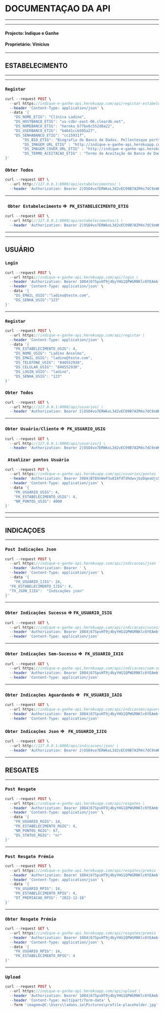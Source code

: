 # DOCUMENTAÇAO DA API
---
---

#### Projecto: Indique e Ganhe
#### Proprietário: Vinícius
---

## ESTABELECIMENTO
---
---

### ` Registar `

``` php
curl --request POST \
  --url https://indique-e-ganhe-api.herokuapp.com/api/registar-estabelecimento \
  --header 'Content-Type: application/json' \
  --data '{
    "DS_NOME_ETIG": "Clíníca Ladino",
    "DS_HOSTBANCO_ETIG": "us-cdbr-east-06.cleardb.net",
    "DS_NOMEBANCO_ETIG": "heroku_b77be8c552d0a22",
    "DS_USERBANCO_ETIG": "b4641ccb595a27",
    "DS_SENHABANCO_ETIG": "cc15931f",
		"DS_BIO_ETIG": "Biografia do Banco de Dados. Pellentesque porttitor, velit lacinia egestas auctor, diam eros tempus arcu, nec vulputate augue magna vel risus. Cras non magna vel ante adipiscing rhoncus. Vivamus a mi. Morbi neque. Aliquam erat volutpat. Integer ultrices lobortis erllamcorper fringilla eros",
		"DS_IMAGEM_URL_ETIG" : "http://indique-e-ganhe-api.herokuapp.com/imagens/profile-placeholder.jpg",
		"DS_IMAGEM_COVER_URL_ETIG" : "http://indique-e-ganhe-api.herokuapp.com/imagens/bg.jpg",
		"DS_TERMO_ACEITACAO_ETIG" : "Termo de Aceitação do Banco de Dados. Pellentesque porttitor, velit lacinia egestas auctor, diam eros tempus arcu, nec vulputate augue magna vel risus. Cras non magna vel ante adipiscing rhoncus. Vivamus a mi. Morbi neque. Aliquam erat volutpat. Integer ultrices lobortis eros. Pellentesque habitant morbi tristique senectus et netus et malesuada fames ac turpis egestas. Proin semper, ante vitae sollicitudin posuere, metus quam iaculis nibh, vitae scelerisque nunc massa eget pede. Sed velit urna, interdum vel, ultricies vel, faucibus at, quam. Donec elit est."
}'
```

### ` Obter Todos `

``` php
curl --request GET \
  --url http://127.0.0.1:8000/api/estabelecimentos/ \
  --header 'Authorization: Bearer 2|OSO4vo7ERWkoL3d2vEC09B7AIM4s7dC9sWKlk3eH'
```
---

### ` Obter Estabelecimento` =>  ` PK_ESTABELECIMENTO_ETIG `

``` php
curl --request GET \
  --url http://127.0.0.1:8000/api/estabelecimentos/1 \
  --header 'Authorization: Bearer 2|OSO4vo7ERWkoL3d2vEC09B7AIM4s7dC9sWKlk3eH'
```
---
---
## USUÁRIO
### ` Login `

``` php
curl --request POST \
  --url https://indique-e-ganhe-api.herokuapp.com/api/login \
  --header 'Authorization: Bearer 1084|67SpsHT9j4byYHG1QPWGRNKlc6YEAmbfY1V8ZfN4' \
  --header 'Content-Type: application/json' \
  --data '{
	"DS_EMAIL_USIG":"ladino@teste.com",
	"DS_SENHA_USIG":"123"
}'

```
---
### ` Registar `

``` php
curl --request POST \
  --url https://indique-e-ganhe-api.herokuapp.com/api/registar \
  --header 'Content-Type: application/json' \
  --data '{
    "FK_ESTABELECIMENTO_USIG": 4,
    "DS_NOME_USIG": "Ladino Anselmo",
    "DS_EMAIL_USIG": "ladino@teste.com",
    "DS_TELEFONE_USIG": "840552930",
    "DS_CELULAR_USIG": "840552930",
    "DS_LOGIN_USIG": "ladino",
    "DS_SENHA_USIG": "123"
}'
```

### ` Obter Todos `

``` php
curl --request GET \
  --url http://127.0.0.1:8000/api/usuarios/ \
  --header 'Authorization: Bearer 2|OSO4vo7ERWkoL3d2vEC09B7AIM4s7dC9sWKlk3eH'

```
---

### ` Obter Usuário/Cliente ` =>  ` PK_USUARIO_USIG `

``` php
curl --request GET \
  --url http://127.0.0.1:8000/api/usuarios/1 \
  --header 'Authorization: Bearer 2|OSO4vo7ERWkoL3d2vEC09B7AIM4s7dC9sWKlk3eH'

```

### ` Atualizar pontos Usuário`

``` php
curl --request PUT \
  --url https://indique-e-ganhe-api.herokuapp.com/api/usuarios/pontos \
  --header 'Authorization: Bearer 3984|BT8XnWeP3u8I8fdTdhUwvjbzDqeaUjs5toNDRg8I' \
  --header 'Content-Type: application/json' \
  --data '{
	"PK_USUARIO_USIG": 4,
	"FK_ESTABELECIMENTO_USIG": 4,
	"NR_PONTOS_USIG": 4000
}'

```
---
---
## INDICAÇOES
---

### ` Post Indicações Json `

``` php
curl --request POST \
  --url https://indique-e-ganhe-api.herokuapp.com/api/indicacoes/json \
  --header 'Authorization: Bearer ' \
  --header 'Content-Type: application/json' \
  --data '{ 
	"FK_USUARIO_IJIG": 24,
  "FK_ESTABELECIMENTO_IJIG": 4,
  "TX_JSON_IJIG":  "Indicações json"
}'

```

---
### ` Obter Indicações Sucesso ` => ` FK_USUARIO_ISIG `
``` php
curl --request GET \
  --url https://indique-e-ganhe-api.herokuapp.com/api/indicacoes/sucesso/14 \
  --header 'Authorization: Bearer 1084|67SpsHT9j4byYHG1QPWGRNKlc6YEAmbfY1V8ZfN4' \
  --header 'Content-Type: application/json'
```

---
### ` Obter Indicações Sem-Sucesso ` =>  ` FK_USUARIO_IXIG `

  
```php
curl --request GET \
  --url https://indique-e-ganhe-api.herokuapp.com/api/indicacoes/sem-sucesso/14 \
  --header 'Authorization: Bearer 1084|67SpsHT9j4byYHG1QPWGRNKlc6YEAmbfY1V8ZfN4' \
  --header 'Content-Type: application/json'
```
---

### ` Obter Indicações Aguardando ` =>   ` FK_USUARIO_IAIG `

```php
curl --request GET \
  --url https://indique-e-ganhe-api.herokuapp.com/api/indicacoes/aguardando/24 \
  --header 'Authorization: Bearer 1084|67SpsHT9j4byYHG1QPWGRNKlc6YEAmbfY1V8ZfN4' \
  --header 'Content-Type: application/json'
```

### ` Obter Indicações Json ` =>   ` FK_USUARIO_IJIG `

```php
curl --request GET \
  --url http://127.0.0.1:8000/api/indicacoes/json/ \
  --header 'Authorization: Bearer 2|OSO4vo7ERWkoL3d2vEC09B7AIM4s7dC9sWKlk3eH'
```
---
## RESGATES
---

### ` Post Resgate `

``` php
curl --request POST \
  --url https://indique-e-ganhe-api.herokuapp.com/api/resgates \
  --header 'Authorization: Bearer 1084|67SpsHT9j4byYHG1QPWGRNKlc6YEAmbfY1V8ZfN4' \
  --header 'Content-Type: application/json' \
  --data '{
	"FK_USUARIO_RGIG": 14, 
	"FK_ESTABELECIMENTO_RGIG": 4,
	"NR_PONTOS_RGIG": 67,
	"DS_STATUS_RGIG": "nr"
}'
```
---
### ` Post Resgate Prémio `

``` php
curl --request POST \
  --url https://indique-e-ganhe-api.herokuapp.com/api/resgates/premio \
  --header 'Authorization: Bearer 1084|67SpsHT9j4byYHG1QPWGRNKlc6YEAmbfY1V8ZfN4' \
  --header 'Content-Type: application/json' \
  --data '{
	"FK_USUARIO_RPIG": 14, 
	"FK_ESTABELECIMENTO_RPIG": 4,
	"DT_PREMIACAO_RPIG": "2022-12-18"
}'
```
---
### ` Obter Resgate Prémio `

``` php
curl --request GET \
  --url https://indique-e-ganhe-api.herokuapp.com/api/resgates/premio \
  --header 'Authorization: Bearer 1084|67SpsHT9j4byYHG1QPWGRNKlc6YEAmbfY1V8ZfN4' \
  --header 'Content-Type: application/json' \
  --data '{
	"FK_USUARIO_RPIG": 14,
	"FK_ESTABELECIMENTO_RPIG": 4
}'
```
---
### ` Upload `

```php
curl --request POST \
  --url https://indique-e-ganhe-api.herokuapp.com/api/upload \
  --header 'Authorization: Bearer 1084|67SpsHT9j4byYHG1QPWGRNKlc6YEAmbfY1V8ZfN4' \
  --header 'Content-Type: multipart/form-data' \
  --form 'imagem=@C:\Users\ladans.io\Pictures\profile-placeholder.jpg'
```